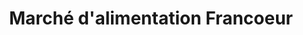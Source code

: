 ---
title: "Marché d'alimentation Francoeur"
url: /drummondville/marche-dalimentation-francoeur/
shop: Supermarkt
---